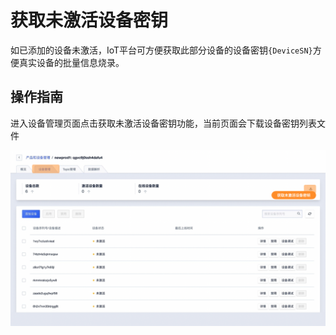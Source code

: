 # 获取未激活设备密钥

如已添加的设备未激活，IoT平台可方便获取此部分设备的设备密钥`{DeviceSN}`方便真实设备的批量信息烧录。



## 操作指南

进入设备管理页面点击获取未激活设备密钥功能，当前页面会下载设备密钥列表文件

![图片](../../../images/获取未激活设备密钥-1.png)